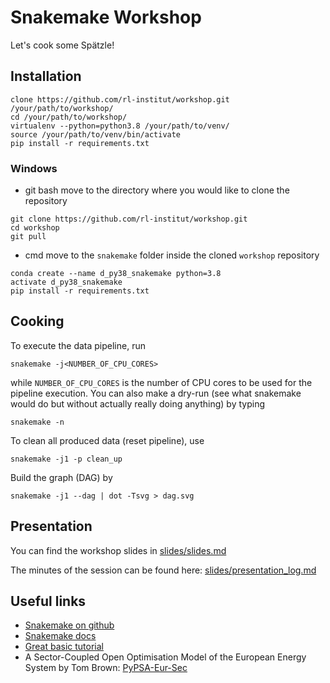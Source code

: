 # Snakemake Workshop

Let's cook some Spätzle!

## Installation

    clone https://github.com/rl-institut/workshop.git /your/path/to/workshop/
    cd /your/path/to/workshop/
    virtualenv --python=python3.8 /your/path/to/venv/
    source /your/path/to/venv/bin/activate
    pip install -r requirements.txt

### Windows

* git bash
move to the directory where you would like to clone the repository
```git 
git clone https://github.com/rl-institut/workshop.git
cd workshop
git pull
```
    
* cmd
move to the `snakemake` folder inside the cloned `workshop` repository
```cms
conda create --name d_py38_snakemake python=3.8
activate d_py38_snakemake
pip install -r requirements.txt
```

## Cooking

To execute the data pipeline, run

    snakemake -j<NUMBER_OF_CPU_CORES>

while `NUMBER_OF_CPU_CORES` is the number of CPU cores to be used for the pipeline execution.
You can also make a dry-run (see what snakemake would do but without actually really doing anything) by typing

    snakemake -n

To clean all produced data (reset pipeline), use

    snakemake -j1 -p clean_up

Build the graph (DAG) by

    snakemake -j1 --dag | dot -Tsvg > dag.svg

## Presentation

You can find the workshop slides in [slides/slides.md](slides/slides.md)

The minutes of the session can be found here: [slides/presentation_log.md](slides/presentation_log.md)

## Useful links

- [Snakemake on github](https://github.com/snakemake/snakemake)
- [Snakemake docs](https://snakemake.readthedocs.io)
- [Great basic tutorial](https://github.com/deto/Snakemake_Tutorial)
- A Sector-Coupled Open Optimisation Model of the European Energy System by Tom Brown: [PyPSA-Eur-Sec](https://github.com/PyPSA/pypsa-eur-sec)
